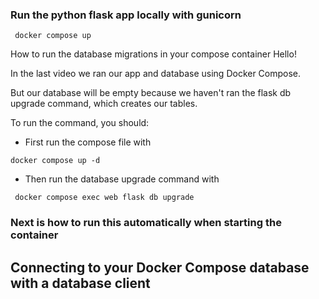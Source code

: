 ### Run the python flask app locally with gunicorn
```
 docker compose up
```

How to run the database migrations in your compose container
Hello!

In the last video we ran our app and database using Docker Compose.

But our database will be empty because we haven't ran the flask db upgrade command, which creates our tables.

To run the command, you should:

- First run the compose file with 
```
docker compose up -d
```

- Then run the database upgrade command with
```
 docker compose exec web flask db upgrade
```

### Next is how to run this automatically when starting the container


## Connecting to your Docker Compose database with a database client





